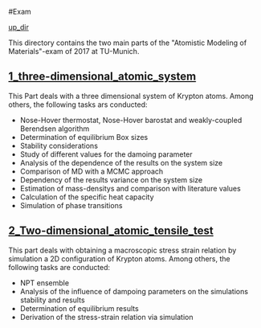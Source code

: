 #Exam

[up_dir](../)

This directory contains the two main parts of the "Atomistic Modeling of Materials"-exam of 2017 at TU-Munich.

## [1_three-dimensional_atomic_system](1_three-dimensional_atomic_system)
This Part deals with a three dimensional system of Krypton atoms.
Among others, the following tasks ars conducted:
  - Nose-Hover thermostat, Nose-Hover barostat and weakly-coupled Berendsen algorithm
  - Determination of equilibrium Box sizes
  - Stability considerations
  - Study of different values for the damoing parameter
  - Analysis of the dependence of the results on the system size
  - Comparison of MD with a MCMC approach
  - Dependency of the results variance on the system size
  - Estimation of mass-densitys and comparison with literature values
  - Calculation of the specific heat capacity
  - Simulation of phase transitions

## [2_Two-dimensional_atomic_tensile_test](2_Two-dimensional_atomic_tensile_test)
This part deals with obtaining a macroscopic stress strain relation by simulation a 2D configuration of Krypton atoms.
Among others, the following tasks are conducted:
  - NPT ensemble
  - Analysis of the influence of dampoing parameters on the simulations stability and results
  - Determination of equilibrium results
  - Derivation of the stress-strain relation via simulation
